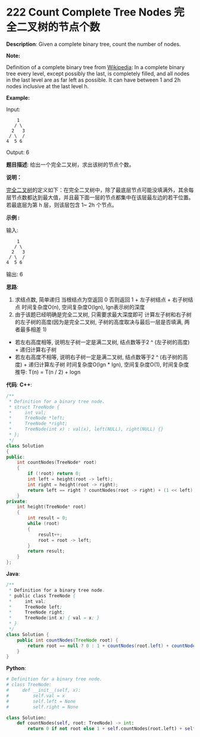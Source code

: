 # 222 Count Complete Tree Nodes 完全二叉树的节点个数

__Description__:
Given a complete binary tree, count the number of nodes.

__Note:__

Definition of a complete binary tree from [Wikipedia](http://en.wikipedia.org/wiki/Binary_tree#Types_of_binary_trees):
In a complete binary tree every level, except possibly the last, is completely filled, and all nodes in the last level are as far left as possible. It can have between 1 and 2h nodes inclusive at the last level h.

__Example:__

Input:

```text
    1
   / \
  2   3
 / \  /
4  5 6
```

Output: 6

__题目描述__:
给出一个完全二叉树，求出该树的节点个数。

__说明：__

[完全二叉树](https://baike.baidu.com/item/%E5%AE%8C%E5%85%A8%E4%BA%8C%E5%8F%89%E6%A0%91/7773232?fr=aladdin)的定义如下：在完全二叉树中，除了最底层节点可能没填满外，其余每层节点数都达到最大值，并且最下面一层的节点都集中在该层最左边的若干位置。若最底层为第 h 层，则该层包含 1~ 2h 个节点。

__示例 :__

输入:

```text
    1
   / \
  2   3
 / \  /
4  5 6
```

输出: 6

__思路__:

1. 求结点数, 简单递归
当根结点为空返回 0
否则返回 1 + 左子树结点 + 右子树结点
时间复杂度O(n), 空间复杂度O(lgn), lgn表示树的深度
2. 由于该题已经明确是完全二叉树, 只需要求最大深度即可
计算左子树和右子树的左子树的高度(因为是完全二叉树, 子树的高度取决与最后一层是否填满, 两者最多相差 1)

- 若左右高度相等, 说明左子树一定是满二叉树, 结点数等于2 ^ (左子树的高度) + 递归计算右子树
- 若左右高度不相等, 说明右子树一定是满二叉树, 结点数等于2 ^ (右子树的高度) + 递归计算左子树
时间复杂度O(lgn * lgn), 空间复杂度O(1), 时间复杂度推导: T(n) = T(n / 2) + logn

__代码__:
__C++__:

```C++
/**
 * Definition for a binary tree node.
 * struct TreeNode {
 *     int val;
 *     TreeNode *left;
 *     TreeNode *right;
 *     TreeNode(int x) : val(x), left(NULL), right(NULL) {}
 * };
 */
class Solution 
{
public:
    int countNodes(TreeNode* root) 
    {
        if (!root) return 0;
        int left = height(root -> left);
        int right = height(root -> right);
        return left == right ? countNodes(root -> right) + (1 << left) : countNodes(root -> left) + (1 << right);
    }
private:
    int height(TreeNode* root)
    {
        int result = 0;
        while (root)
        {
            result++;
            root = root -> left;
        }
        return result;
    }
};
```

__Java__:

```Java
/**
 * Definition for a binary tree node.
 * public class TreeNode {
 *     int val;
 *     TreeNode left;
 *     TreeNode right;
 *     TreeNode(int x) { val = x; }
 * }
 */
class Solution {
    public int countNodes(TreeNode root) {
        return root == null ? 0 : 1 + countNodes(root.left) + countNodes(root.right);
    }
}
```

__Python__:

```Python
# Definition for a binary tree node.
# class TreeNode:
#     def __init__(self, x):
#         self.val = x
#         self.left = None
#         self.right = None

class Solution:
    def countNodes(self, root: TreeNode) -> int:
        return 0 if not root else 1 + self.countNodes(root.left) + self.countNodes(root.right)
```

